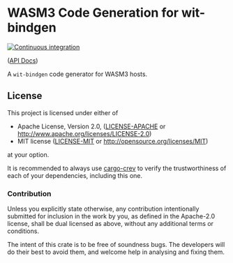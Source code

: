 # WASM3 Code Generation for wit-bindgen

[![Continuous integration](https://github.com/hotg-ai/wit-bindgen-wasm3/workflows/Continuous%20integration/badge.svg?branch=master)](https://github.com/hotg-ai/wit-bindgen-wasm3/actions)

([API Docs])

A `wit-bindgen` code generator for WASM3 hosts.

## License

This project is licensed under either of

 * Apache License, Version 2.0, ([LICENSE-APACHE](LICENSE-APACHE.md) or
   http://www.apache.org/licenses/LICENSE-2.0)
 * MIT license ([LICENSE-MIT](LICENSE-MIT.md) or
   http://opensource.org/licenses/MIT)

at your option.

It is recommended to always use [cargo-crev][crev] to verify the
trustworthiness of each of your dependencies, including this one.

### Contribution

Unless you explicitly state otherwise, any contribution intentionally
submitted for inclusion in the work by you, as defined in the Apache-2.0
license, shall be dual licensed as above, without any additional terms or
conditions.

The intent of this crate is to be free of soundness bugs. The developers will
do their best to avoid them, and welcome help in analysing and fixing them.

[API Docs]: https://hotg-ai.github.io/wit-bindgen-wasm3
[crev]: https://github.com/crev-dev/cargo-crev
